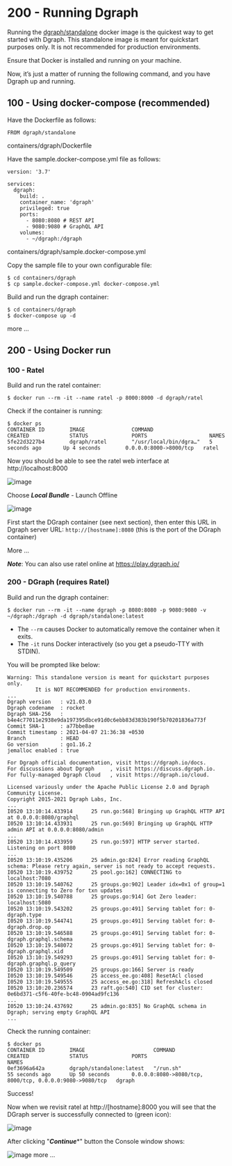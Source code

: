 # 200 - Running Dgraph

Running the [dgraph/standalone](https://hub.docker.com/r/dgraph/standalone) docker image is the quickest way to get started with Dgraph. This standalone image is meant for quickstart purposes only. It is not recommended for production environments.

Ensure that Docker is installed and running on your machine.

Now, it’s just a matter of running the following command, and you have Dgraph up and running.

## 100 - Using docker-compose (recommended)

Have the Dockerfile as follows:

```
FROM dgraph/standalone

```
containers/dgraph/Dockerfile

Have the sample.docker-compose.yml file as follows:

```
version: '3.7'

services:
  dgraph:
    build: .
    container_name: 'dgraph'
    privileged: true
    ports:
      - 8080:8080 # REST API
      - 9080:9080 # GraphQL API
    volumes:
      - ~/dgraph:/dgraph
```
containers/dgraph/sample.docker-compose.yml

Copy the sample file to your own configurable file:

```
$ cd containers/dgraph
$ cp sample.docker-compose.yml docker-compose.yml
```

Build and run the dgraph container:

```
$ cd containers/dgraph
$ docker-compose up -d
```

more ...

## 200 - Using Docker run

### 100 - Ratel

Build and run the ratel container:

```
$ docker run --rm -it --name ratel -p 8000:8000 -d dgraph/ratel
```

Check if the container is running:

```
$ docker ps
CONTAINER ID        IMAGE               COMMAND                  CREATED             STATUS              PORTS                    NAMES
5fe22d3227b4        dgraph/ratel        "/usr/local/bin/dgra…"   5 seconds ago       Up 4 seconds        0.0.0.0:8000->8000/tcp   ratel
```

Now you should be able to see the ratel web interface at http://localhost:8000

![image](https://user-images.githubusercontent.com/12828104/118998575-d92a0580-b989-11eb-832f-548e0468942e.png)

Choose ***Local Bundle*** - Launch Offline

![image](https://user-images.githubusercontent.com/12828104/119002626-54d98180-b98d-11eb-9669-859ab567a883.png)

First start the DGraph container (see next section), then enter this URL in Dgraph server URL: ```http://[hostname]:8080``` (this is the port of the DGraph container)

More ...

***Note***: You can also use ratel online at https://play.dgraph.io/

### 200 - DGraph (requires Ratel)

Build and run the dgraph container:

```
$ docker run --rm -it --name dgraph -p 8080:8080 -p 9080:9080 -v ~/dgraph:/dgraph -d dgraph/standalone:latest
```

- The ```--rm``` causes Docker to automatically remove the container when it exits.
- The ```-it``` runs Docker interactively (so you get a pseudo-TTY with STDIN).

You will be prompted like below:

```
Warning: This standalone version is meant for quickstart purposes only.
         It is NOT RECOMMENDED for production environments.
...
Dgraph version   : v21.03.0
Dgraph codename  : rocket
Dgraph SHA-256   : b4e4c77011e2938e9da197395dbce91d0c6ebb83d383b190f5b70201836a773f
Commit SHA-1     : a77bbe8ae
Commit timestamp : 2021-04-07 21:36:38 +0530
Branch           : HEAD
Go version       : go1.16.2
jemalloc enabled : true

For Dgraph official documentation, visit https://dgraph.io/docs.
For discussions about Dgraph     , visit https://discuss.dgraph.io.
For fully-managed Dgraph Cloud   , visit https://dgraph.io/cloud.

Licensed variously under the Apache Public License 2.0 and Dgraph Community License.
Copyright 2015-2021 Dgraph Labs, Inc.
...
I0520 13:10:14.433914      25 run.go:568] Bringing up GraphQL HTTP API at 0.0.0.0:8080/graphql
I0520 13:10:14.433931      25 run.go:569] Bringing up GraphQL HTTP admin API at 0.0.0.0:8080/admin
...
I0520 13:10:14.433959      25 run.go:597] HTTP server started.  Listening on port 8080
...
I0520 13:10:19.435206      25 admin.go:824] Error reading GraphQL schema: Please retry again, server is not ready to accept requests.
I0520 13:10:19.439752      25 pool.go:162] CONNECTING to localhost:7080
I0520 13:10:19.540762      25 groups.go:902] Leader idx=0x1 of group=1 is connecting to Zero for txn updates
I0520 13:10:19.540788      25 groups.go:914] Got Zero leader: localhost:5080
I0520 13:10:19.543202      25 groups.go:491] Serving tablet for: 0-dgraph.type
I0520 13:10:19.544741      25 groups.go:491] Serving tablet for: 0-dgraph.drop.op
I0520 13:10:19.546588      25 groups.go:491] Serving tablet for: 0-dgraph.graphql.schema
I0520 13:10:19.548072      25 groups.go:491] Serving tablet for: 0-dgraph.graphql.xid
I0520 13:10:19.549293      25 groups.go:491] Serving tablet for: 0-dgraph.graphql.p_query
I0520 13:10:19.549509      25 groups.go:166] Server is ready
I0520 13:10:19.549546      25 access_ee.go:408] ResetAcl closed
I0520 13:10:19.549555      25 access_ee.go:318] RefreshAcls closed
I0520 13:10:20.236574      23 raft.go:540] CID set for cluster: 0e6bd371-c5f6-40fe-bc48-0904ad9fc136
...
I0520 13:10:24.437692      25 admin.go:835] No GraphQL schema in Dgraph; serving empty GraphQL API
...

```

Check the running container:

```
$ docker ps
CONTAINER ID        IMAGE                      COMMAND                  CREATED             STATUS              PORTS                                                      NAMES
0ef3696a642a        dgraph/standalone:latest   "/run.sh"                55 seconds ago      Up 50 seconds       0.0.0.0:8080->8080/tcp, 8000/tcp, 0.0.0.0:9080->9080/tcp   dgraph
```
Success!

Now when we revisit ratel at http://[hostname]:8000 you will see that the DGraph server is successfully connected to (green icon):

![image](https://user-images.githubusercontent.com/12828104/119003136-c9acbb80-b98d-11eb-992d-44cbdcecb0aa.png)

After clicking "***Continue****" button the Console window shows:

![image](https://user-images.githubusercontent.com/12828104/119003760-463f9a00-b98e-11eb-8fb7-f03f39f63664.png)
more ...
